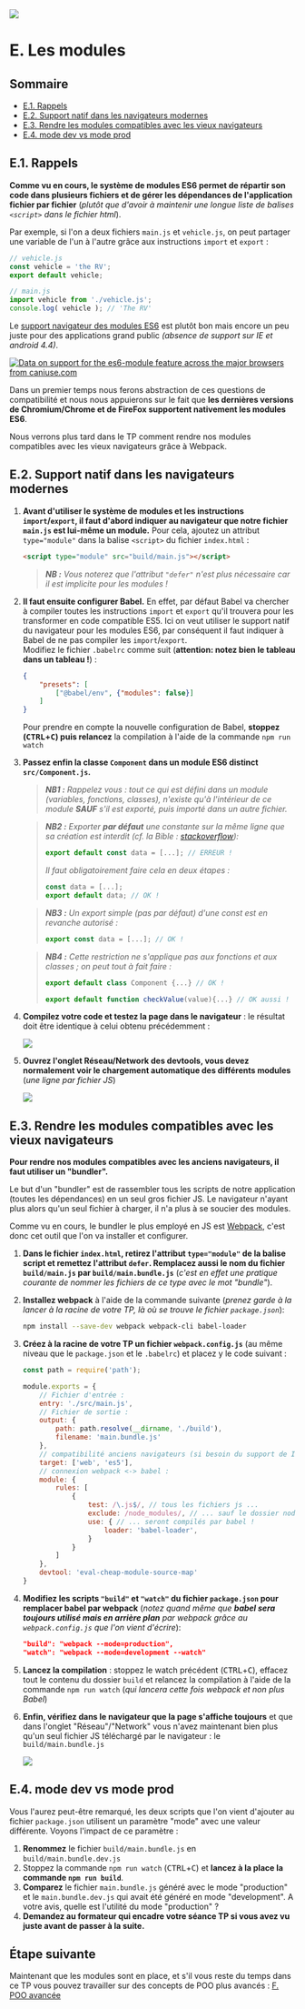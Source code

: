 <img src="images/readme/header-small.jpg" >

# E. Les modules <!-- omit in toc -->

## Sommaire <!-- omit in toc -->
- [E.1. Rappels](#e1-rappels)
- [E.2. Support natif dans les navigateurs modernes](#e2-support-natif-dans-les-navigateurs-modernes)
- [E.3. Rendre les modules compatibles avec les vieux navigateurs](#e3-rendre-les-modules-compatibles-avec-les-vieux-navigateurs)
- [E.4. mode dev vs mode prod](#e4-mode-dev-vs-mode-prod)

## E.1. Rappels
**Comme vu en cours, le système de modules ES6 permet de répartir son code dans plusieurs fichiers et de gérer les dépendances de l'application fichier par fichier** (_plutôt que d'avoir à maintenir une longue liste de balises `<script>` dans le fichier html_).

Par exemple, si l'on a deux fichiers `main.js` et `vehicle.js`, on peut partager une variable de l'un à l'autre grâce aux instructions `import` et `export` :
```js
// vehicle.js
const vehicle = 'the RV';
export default vehicle;
```
```js
// main.js
import vehicle from './vehicle.js';
console.log( vehicle ); // 'The RV'
```

Le [support navigateur des modules ES6](https://caniuse.com/#feat=es6-module) est plutôt bon mais encore un peu juste pour des applications grand public *(absence de support sur IE et android 4.4)*.

<a href="http://caniuse.com/#feat=es6-module">
	<picture>
		<source type="image/webp" srcset="https://caniuse.bitsofco.de/image/es6-module.webp">
		<source type="image/png" srcset="https://caniuse.bitsofco.de/image/es6-module.png">
		<img src="https://caniuse.bitsofco.de/image/es6-module.jpg" alt="Data on support for the es6-module feature across the major browsers from caniuse.com">
	</picture>
</a>

Dans un premier temps nous ferons abstraction de ces questions de compatibilité et nous nous appuierons sur le fait que **les dernières versions de Chromium/Chrome et de FireFox supportent nativement les modules ES6**.

Nous verrons plus tard dans le TP comment rendre nos modules compatibles avec les vieux navigateurs grâce à Webpack.

## E.2. Support natif dans les navigateurs modernes
1.  **Avant d'utiliser le système de modules et les instructions `import`/`export`, il faut d'abord indiquer au navigateur que notre fichier `main.js` est lui-même un module.** Pour cela, ajoutez un attribut `type="module"` dans la balise `<script>` du fichier `index.html` :
	```html
	<script type="module" src="build/main.js"></script>
	```
	> _**NB :** Vous noterez que l'attribut `"defer"` n'est plus nécessaire car il est implicite pour les modules !_

2. **Il faut ensuite configurer Babel.** En effet, par défaut Babel va chercher à compiler toutes les instructions `import` et `export` qu'il trouvera pour les transformer en code compatible ES5. Ici on veut utiliser le support natif du navigateur pour les modules ES6, par conséquent il faut indiquer à Babel de ne pas compiler les `import`/`export`.<br>
	Modifiez le fichier `.babelrc` comme suit (**attention: notez bien le tableau dans un tableau !**) :
	```json
	{
		"presets": [
			["@babel/env", {"modules": false}]
		]
	}
	```
	Pour prendre en compte la nouvelle configuration de Babel, **stoppez (<kbd>CTRL</kbd>+<kbd>C</kbd>) puis relancez** la compilation à l'aide de la commande `npm run watch`

3.  **Passez enfin la classe `Component` dans un module ES6 distinct `src/Component.js`.**

	> _**NB1 :** Rappelez vous : tout ce qui est défini dans un module (variables, fonctions, classes), n'existe qu'à l'intérieur de ce module **SAUF** s'il est exporté, puis importé dans un autre fichier._

	> _**NB2 :** Exporter **par défaut** une constante sur la même ligne que sa création est interdit (cf. la Bible : [stackoverflow](https://stackoverflow.com/a/36261387)):_
	> ```js
	> export default const data = [...]; // ERREUR !
	> ```
	> _Il faut obligatoirement faire cela en deux étapes :_
	> ```js
	> const data = [...];
	> export default data; // OK !
	> ```

	> _**NB3 :** Un export simple (pas par défaut) d'une const est en revanche autorisé :_
	> ```js
	> export const data = [...]; // OK !
	> ```

	> _**NB4 :** Cette restriction ne s'applique pas aux fonctions et aux classes ; on peut tout à fait faire :_
	> ```js
	> export default class Component {...} // OK !
	> ```
	> ```js
	> export default function checkValue(value){...} // OK aussi !
	> ```

4. **Compilez votre code et testez la page dans le navigateur** : le résultat doit être identique à celui obtenu précédemment :

	<img src="images/readme/screen-02.png" >

5. **Ouvrez l'onglet Réseau/Network des devtools, vous devez normalement voir le chargement automatique des différents modules** (_une ligne par fichier JS_)

	<img src="images/readme/modules-network.png" />

## E.3. Rendre les modules compatibles avec les vieux navigateurs

**Pour rendre nos modules compatibles avec les anciens navigateurs, il faut utiliser un "bundler".**

Le but d'un "bundler" est de rassembler tous les scripts de notre application (toutes les dépendances) en un seul gros fichier JS. Le navigateur n'ayant plus alors qu'un seul fichier à charger, il n'a plus à se soucier des modules.

Comme vu en cours, le bundler le plus employé en JS est [Webpack](https://webpack.js.org/), c'est donc cet outil que l'on va installer et configurer.

1. **Dans le fichier `index.html`, retirez l'attribut `type="module"` de la balise script et remettez l'attribut `defer`. Remplacez aussi le nom du fichier `build/main.js` par `build/main.bundle.js`** (_c'est en effet une pratique courante de nommer les fichiers de ce type avec le mot "bundle"_).

2. **Installez webpack** à l'aide de la commande suivante (_prenez garde à la lancer à la racine de votre TP, là où se trouve le fichier `package.json`_):
	```bash
	npm install --save-dev webpack webpack-cli babel-loader
	```
3. **Créez à la racine de votre TP un fichier `webpack.config.js`** (au même niveau que le `package.json` et le `.babelrc`) et placez y le code suivant :
	```js
	const path = require('path');

	module.exports = {
		// Fichier d'entrée :
		entry: './src/main.js',
		// Fichier de sortie :
		output: {
			path: path.resolve(__dirname, './build'),
			filename: 'main.bundle.js'
		},
		// compatibilité anciens navigateurs (si besoin du support de IE11 ou android 4.4)
		target: ['web', 'es5'],
		// connexion webpack <-> babel :
		module: {
			rules: [
				{
					test: /\.js$/, // tous les fichiers js ...
					exclude: /node_modules/, // ... sauf le dossier node_modules ...
					use: { // ... seront compilés par babel !
						loader: 'babel-loader',
					}
				}
			]
		},
		devtool: 'eval-cheap-module-source-map'
	}
	```

4. **Modifiez les scripts `"build"` et `"watch"` du fichier `package.json` pour remplacer babel par webpack** (_notez quand même que **babel sera toujours utilisé mais en arrière plan** par webpack grâce au `webpack.config.js` que l'on vient d'écrire_):
	```json
	"build": "webpack --mode=production",
	"watch": "webpack --mode=development --watch"
	```
5. **Lancez la compilation** : stoppez le watch précédent (<kbd>CTRL</kbd>+<kbd>C</kbd>), effacez tout le contenu du dossier `build` et relancez la compilation à l'aide de la commande `npm run watch` (*qui lancera cette fois webpack et non plus Babel*)

6. **Enfin, vérifiez dans le navigateur que la page s'affiche toujours** et que dans l'onglet "Réseau"/"Network" vous n'avez maintenant bien plus qu'un seul fichier JS téléchargé par le navigateur : le `build/main.bundle.js`

	<img src="images/readme/modules-network-bundle.png" />

## E.4. mode dev vs mode prod

Vous l'aurez peut-être remarqué, les deux scripts que l'on vient d'ajouter au fichier `package.json` utilisent un paramètre "mode" avec une valeur différente. Voyons l'impact de ce paramètre :

1. **Renommez** le fichier `build/main.bundle.js` en `build/main.bundle.dev.js`
2. Stoppez la commande `npm run watch` (<kbd>CTRL</kbd>+<kbd>C</kbd>) et **lancez à la place la commande `npm run build`**.
3. **Comparez** le fichier `main.bundle.js` généré avec le mode "production" et le `main.bundle.dev.js` qui avait été généré en mode "development". A votre avis, quelle est l'utilité du mode "production" ?
4. **Demandez au formateur qui encadre votre séance TP si vous avez vu juste avant de passer à la suite.**

## Étape suivante <!-- omit in toc -->
Maintenant que les modules sont en place, et s'il vous reste du temps dans ce TP vous pouvez travailler sur des concepts de POO plus avancés : [F. POO avancée](F-poo-avancee.md)

